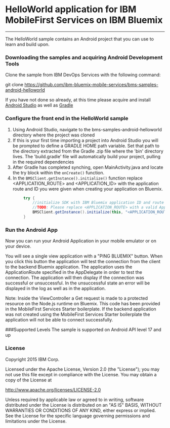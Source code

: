 # HelloWorld application for IBM MobileFirst Services on IBM Bluemix
---
The HelloWorld sample contains an Android project that you can use to learn and build upon.  
### Downloading the samples and acquiring Android Development Tools
Clone the sample from IBM DevOps Services with the following command:

git clone https://github.com/ibm-bluemix-mobile-services/bms-samples-android-helloworld

If you have not done so already, at this time please acquire and install [Android Studio](https://developer.android.com/sdk/index.html) as well as [Gradle](http://gradle.org/)


### Configure the front end in the HelloWorld sample
1. Using Android Studio, navigate to the bms-samples-android-helloworld directory where the project was cloned
2. If this is your first time importing a project into Android Studio you will be prompted to define a GRADLE HOME path variable. Set that path to the directory extracted from the Gradle .zip file where the 'bin' directory lives. The 'build.gradle' file will automatically build your project, pulling in the required dependencies
3. After Gradle has completed synching, open MainActivity.java and locate the try block within the ```onCreate()``` function.
4. In the ```BMSClient.getInstance().initialize()``` function replace <APPLICATION_ROUTE> and <APPLICATION_ID> with the application route and ID you were given when creating your application on Bluemix.
```java
		try {
            //initialize SDK with IBM Bluemix application ID and route
            //TODO: Please replace <APPLICATION_ROUTE> with a valid ApplicationRoute and <APPLICATION_ID> with a valid ApplicationId
            BMSClient.getInstance().initialize(this, "<APPLICATION_ROUTE>", "<APPLICATION_ID>");
        }
```

### Run the Android App
Now you can run your Android Application in your mobile emulator or on your device.

You will see a single view application with a "PING BLUEMIX" button. When you click this button the application will test the connection from the client to the backend Bluemix application. The application uses the ApplicationRoute specified in the AppDelegate in order to test the connection. The application will then display if the connection was successful or unsuccessful. In the unsuccessful state an error will be displayed in the log as well as in the application.

Note: Inside the ViewController a Get request is made to a protected resource on the Node.js runtime on Bluemix. This code has been provided in the MobileFirst Services Starter boilerplate. If the backend application was not created using the MobileFirst Services Starter boilerplate the application will not be able to connect successfully.


###Supported Levels
The sample is supported on Android API level 17 and up


### License
Copyright 2015 IBM Corp.

Licensed under the Apache License, Version 2.0 (the "License");
you may not use this file except in compliance with the License.
You may obtain a copy of the License at

http://www.apache.org/licenses/LICENSE-2.0

Unless required by applicable law or agreed to in writing, software
distributed under the License is distributed on an "AS IS" BASIS,
WITHOUT WARRANTIES OR CONDITIONS OF ANY KIND, either express or implied.
See the License for the specific language governing permissions and
limitations under the License.
